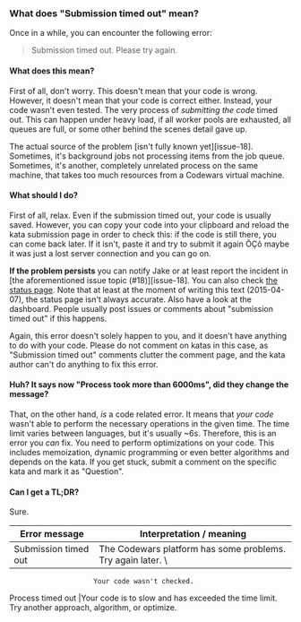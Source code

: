 ### What does "Submission timed out" mean?

Once in a while, you can encounter the following error:

> Submission timed out. Please try again.

#### What does this mean?

First of all, don't worry. This doesn't mean that your code is wrong.
However, it doesn't mean that your code is correct either. Instead, your
code wasn't even tested. The very process of *submitting the code* timed
out. This can happen under heavy load, if all worker pools are exhausted,
all queues are full, or some other behind the scenes detail gave up.

The actual source of the problem \[isn't fully known yet\]\[issue-18\].
Sometimes, it's background jobs not processing items from the job queue.
Sometimes, it's another, completely unrelated process on the same machine,
that takes too much resources from a Codewars virtual machine.

#### What should I do?

First of all, relax. Even if the submission timed out, your code is usually
saved. However, you can copy your code into your clipboard and reload the
kata submission page in order to check this: if the code is still there,
you can come back later. If it isn't, paste it and try to submit it again ÔÇô
maybe it was just a lost server connection and you can go on.

**If the problem persists** you can notify Jake or at least report the
incident in \[the aforementioned issue topic (\#18)\]\[issue-18\]. You can
also check [the status page](http://status.codewars.com). Note that at
least at the moment of writing this text (2015-04-07), the status page
isn't always accurate. Also have a look at the dashboard. People usually
post issues or comments about "submission timed out" if this happens.

Again, this error doesn't solely happen to you, and it doesn't have
anything to do with your code. Please do not comment on katas in this case,
as "Submission timed out" comments clutter the comment page, and the kata
author can't do anything to fix this error.

#### Huh? It says now "Process took more than 6000ms", did they change the message?

That, on the other hand, *is* a code related error. It means that *your
code* wasn't able to perform the necessary operations in the given time.
The time limit varies between languages, but it's usually \~6s. Therefore,
this is an error you *can* fix. You need to perform optimizations on your
code. This includes memoization, dynamic programming or even better
algorithms and depends on the kata. If you get stuck, submit a comment on
the specific kata and mark it as "Question".

#### Can I get a TL;DR?

Sure.

  Error message         |Interpretation / meaning
  ----------------------|-------------------------------------------------------
  Submission timed out  |The Codewars platform has some problems. Try again later. \
                         Your code wasn't checked.
  Process timed out     |Your code is to slow and has exceeded the time limit. \
                         Try another approach, algorithm, or optimize.

[issue-18]: https://github.com/Codewars/codewars.com/issues/18 "Issue #18: Submission Timeouts / Poor messaging"
